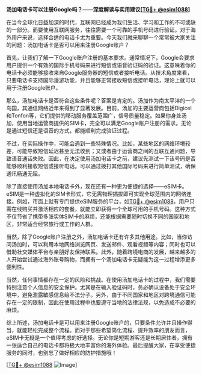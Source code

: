 **汤加电话卡可以注册Google吗？——深度解读与实用建议[[TG💪+ @esim1088](https://t.me/s/esim1088)]**

在当今全球化日益加深的时代，互联网已经成为我们生活、学习和工作的不可或缺的一部分。而要使用互联网服务，往往需要一个可靠的手机号码进行验证。对于海外用户来说，选择合适的电话卡尤为重要。今天我们就来聊聊一个常常被大家关注的问题：汤加电话卡是否可以用来注册Google账户？

首先，让我们了解一下Google账户注册的基本要求。通常情况下，Google会要求用户提供一个有效的国际手机号码来进行短信或语音验证码的验证。这意味着你的电话卡必须能够接收来自Google服务器的短信或者接听电话。从技术角度来看，只要电话卡支持国际漫游功能，并且能够正常接收短信或接听电话，理论上就可以用于注册Google账户。

那么，汤加电话卡是否符合这些条件呢？答案是肯定的。汤加作为南太平洋的一个岛国，其通信网络近年来得到了显著发展。目前，汤加的主要运营商包括Digicel和Tonfon等，它们提供的移动服务覆盖范围广，信号质量稳定。如果你身处汤加，使用当地运营商提供的SIM卡，完全可以满足Google账户注册的需求。无论是通过短信还是语音的方式，都能顺利完成验证过程。

不过，在实际操作中，可能会遇到一些特殊情况。比如，某些地区的网络环境较差，可能导致短信延迟甚至无法收到；又或者由于运营商之间的互联互通问题，导致语音通话失败。因此，在决定使用汤加电话卡之前，建议先测试一下该号码是否能够顺利接收短信或接听电话。可以通过拨打其他国际号码来进行简单测试，确保通讯畅通无阻。

除了直接使用汤加本地电话卡外，现在还有一种更为便捷的选择——eSIM卡。eSIM是一种虚拟化的SIM卡形式，它无需物理插拔即可实现全球范围内的网络连接。例如，市面上就有专门提供eSIM服务的平台，如[TG💪+ @esim1088](https://t.me/s/esim1088)，用户只需在线购买并激活相应的套餐，就能立即获得一个全球可用的手机号码。这种方式不仅节省了携带多张实体SIM卡的麻烦，还能根据需要随时切换不同的国家和地区，非常适合经常旅行或工作的人群。

当然，除了Google账户注册之外，汤加电话卡还有许多其他用途。比如，当你访问汤加时，可以利用本地网络浏览网页、发送邮件、观看视频等内容；同时也可以借助社交媒体平台与亲朋好友保持联系。此外，随着跨境电商的发展，越来越多的人开始尝试通过海外账号购物，而拥有一个汤加电话卡无疑能为这一过程增添更多便利性。

当然，任何事情都存在一定的风险和挑战。在使用汤加电话卡的过程中，我们需要特别注意个人信息的安全保护。尤其是在输入验证码时，务必确认设备处于安全环境中，避免泄露敏感信息给不法分子。另外，由于不同国家和地区对跨境通信可能存在一定的限制，因此在使用过程中也要遵守当地的法律法规，以免造成不必要的麻烦。

综上所述，汤加电话卡是可以用来注册Google账户的，只要条件允许并且操作得当，就能轻松完成整个流程。而对于那些希望简化流程、提升效率的朋友而言，eSIM卡无疑是一个值得考虑的好选择。无论你是短期游客还是长期居住者，拥有一张适合自己的电话卡都将极大地丰富你的海外体验。最后提醒大家，在享受便捷服务的同时，也别忘了做好相应的防护措施哦！

[[TG💪+ @esim1088](https://t.me/s/esim1088) ![Image](https://i.postimg.cc/4NQfJmqS/Snipaste-2025-05-13-00-14-12.png)]